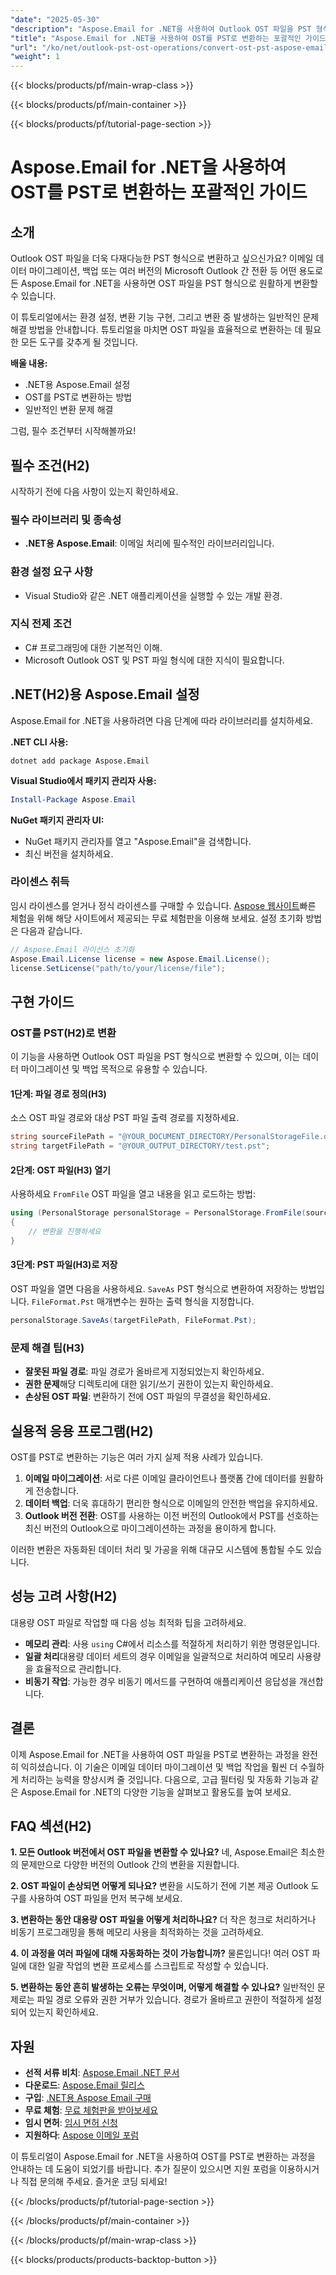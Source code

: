 ```yaml
---
"date": "2025-05-30"
"description": "Aspose.Email for .NET을 사용하여 Outlook OST 파일을 PST 형식으로 효율적으로 변환하는 방법을 알아보세요. 이 가이드에서는 설정, 구현 및 문제 해결에 대해 다룹니다."
"title": "Aspose.Email for .NET을 사용하여 OST를 PST로 변환하는 포괄적인 가이드"
"url": "/ko/net/outlook-pst-ost-operations/convert-ost-pst-aspose-email-net/"
"weight": 1
---
```


{{< blocks/products/pf/main-wrap-class >}}

{{< blocks/products/pf/main-container >}}

{{< blocks/products/pf/tutorial-page-section >}}
# Aspose.Email for .NET을 사용하여 OST를 PST로 변환하는 포괄적인 가이드

## 소개

Outlook OST 파일을 더욱 다재다능한 PST 형식으로 변환하고 싶으신가요? 이메일 데이터 마이그레이션, 백업 또는 여러 버전의 Microsoft Outlook 간 전환 등 어떤 용도로든 Aspose.Email for .NET을 사용하면 OST 파일을 PST 형식으로 원활하게 변환할 수 있습니다.

이 튜토리얼에서는 환경 설정, 변환 기능 구현, 그리고 변환 중 발생하는 일반적인 문제 해결 방법을 안내합니다. 튜토리얼을 마치면 OST 파일을 효율적으로 변환하는 데 필요한 모든 도구를 갖추게 될 것입니다.

**배울 내용:**
- .NET용 Aspose.Email 설정
- OST를 PST로 변환하는 방법
- 일반적인 변환 문제 해결

그럼, 필수 조건부터 시작해볼까요!

## 필수 조건(H2)
시작하기 전에 다음 사항이 있는지 확인하세요.

### 필수 라이브러리 및 종속성
- **.NET용 Aspose.Email**: 이메일 처리에 필수적인 라이브러리입니다.
  
### 환경 설정 요구 사항
- Visual Studio와 같은 .NET 애플리케이션을 실행할 수 있는 개발 환경.

### 지식 전제 조건
- C# 프로그래밍에 대한 기본적인 이해.
- Microsoft Outlook OST 및 PST 파일 형식에 대한 지식이 필요합니다.

## .NET(H2)용 Aspose.Email 설정
Aspose.Email for .NET을 사용하려면 다음 단계에 따라 라이브러리를 설치하세요.

**.NET CLI 사용:**

```shell
dotnet add package Aspose.Email
```

**Visual Studio에서 패키지 관리자 사용:**

```powershell
Install-Package Aspose.Email
```

**NuGet 패키지 관리자 UI:**
- NuGet 패키지 관리자를 열고 "Aspose.Email"을 검색합니다.
- 최신 버전을 설치하세요.

### 라이센스 취득
임시 라이센스를 얻거나 정식 라이센스를 구매할 수 있습니다. [Aspose 웹사이트](https://purchase.aspose.com/buy)빠른 체험을 위해 해당 사이트에서 제공되는 무료 체험판을 이용해 보세요. 설정 초기화 방법은 다음과 같습니다.

```csharp
// Aspose.Email 라이선스 초기화
Aspose.Email.License license = new Aspose.Email.License();
license.SetLicense("path/to/your/license/file");
```

## 구현 가이드

### OST를 PST(H2)로 변환
이 기능을 사용하면 Outlook OST 파일을 PST 형식으로 변환할 수 있으며, 이는 데이터 마이그레이션 및 백업 목적으로 유용할 수 있습니다.

#### 1단계: 파일 경로 정의(H3)
소스 OST 파일 경로와 대상 PST 파일 출력 경로를 지정하세요.

```csharp
string sourceFilePath = "@YOUR_DOCUMENT_DIRECTORY/PersonalStorageFile.ost";
string targetFilePath = "@YOUR_OUTPUT_DIRECTORY/test.pst";
```

#### 2단계: OST 파일(H3) 열기
사용하세요 `FromFile` OST 파일을 열고 내용을 읽고 로드하는 방법:

```csharp
using (PersonalStorage personalStorage = PersonalStorage.FromFile(sourceFilePath))
{
    // 변환을 진행하세요
}
```

#### 3단계: PST 파일(H3)로 저장
OST 파일을 열면 다음을 사용하세요. `SaveAs` PST 형식으로 변환하여 저장하는 방법입니다. `FileFormat.Pst` 매개변수는 원하는 출력 형식을 지정합니다.

```csharp
personalStorage.SaveAs(targetFilePath, FileFormat.Pst);
```

### 문제 해결 팁(H3)
- **잘못된 파일 경로**: 파일 경로가 올바르게 지정되었는지 확인하세요.
- **권한 문제**해당 디렉토리에 대한 읽기/쓰기 권한이 있는지 확인하세요.
- **손상된 OST 파일**: 변환하기 전에 OST 파일의 무결성을 확인하세요.

## 실용적 응용 프로그램(H2)
OST를 PST로 변환하는 기능은 여러 가지 실제 적용 사례가 있습니다.

1. **이메일 마이그레이션**: 서로 다른 이메일 클라이언트나 플랫폼 간에 데이터를 원활하게 전송합니다.
2. **데이터 백업**: 더욱 휴대하기 편리한 형식으로 이메일의 안전한 백업을 유지하세요.
3. **Outlook 버전 전환**: OST를 사용하는 이전 버전의 Outlook에서 PST를 선호하는 최신 버전의 Outlook으로 마이그레이션하는 과정을 용이하게 합니다.

이러한 변환은 자동화된 데이터 처리 및 가공을 위해 대규모 시스템에 통합될 수도 있습니다.

## 성능 고려 사항(H2)
대용량 OST 파일로 작업할 때 다음 성능 최적화 팁을 고려하세요.

- **메모리 관리**: 사용 `using` C#에서 리소스를 적절하게 처리하기 위한 명령문입니다.
- **일괄 처리**대용량 데이터 세트의 경우 이메일을 일괄적으로 처리하여 메모리 사용량을 효율적으로 관리합니다.
- **비동기 작업**: 가능한 경우 비동기 메서드를 구현하여 애플리케이션 응답성을 개선합니다.

## 결론

이제 Aspose.Email for .NET을 사용하여 OST 파일을 PST로 변환하는 과정을 완전히 익히셨습니다. 이 기술은 이메일 데이터 마이그레이션 및 백업 작업을 훨씬 더 수월하게 처리하는 능력을 향상시켜 줄 것입니다. 다음으로, 고급 필터링 및 자동화 기능과 같은 Aspose.Email for .NET의 다양한 기능을 살펴보고 활용도를 높여 보세요.

## FAQ 섹션(H2)

**1. 모든 Outlook 버전에서 OST 파일을 변환할 수 있나요?**
네, Aspose.Email은 최소한의 문제만으로 다양한 버전의 Outlook 간의 변환을 지원합니다.

**2. OST 파일이 손상되면 어떻게 되나요?**
변환을 시도하기 전에 기본 제공 Outlook 도구를 사용하여 OST 파일을 먼저 복구해 보세요.

**3. 변환하는 동안 대용량 OST 파일을 어떻게 처리하나요?**
더 작은 청크로 처리하거나 비동기 프로그래밍을 통해 메모리 사용을 최적화하는 것을 고려하세요.

**4. 이 과정을 여러 파일에 대해 자동화하는 것이 가능합니까?**
물론입니다! 여러 OST 파일에 대한 일괄 작업의 변환 프로세스를 스크립트로 작성할 수 있습니다.

**5. 변환하는 동안 흔히 발생하는 오류는 무엇이며, 어떻게 해결할 수 있나요?**
일반적인 문제로는 파일 경로 오류와 권한 거부가 있습니다. 경로가 올바르고 권한이 적절하게 설정되어 있는지 확인하세요.

## 자원
- **선적 서류 비치**: [Aspose.Email .NET 문서](https://reference.aspose.com/email/net/)
- **다운로드**: [Aspose.Email 릴리스](https://releases.aspose.com/email/net/)
- **구입**: [.NET용 Aspose Email 구매](https://purchase.aspose.com/buy)
- **무료 체험**: [무료 체험판을 받아보세요](https://releases.aspose.com/email/net/)
- **임시 면허**: [임시 면허 신청](https://purchase.aspose.com/temporary-license/)
- **지원하다**: [Aspose 이메일 포럼](https://forum.aspose.com/c/email/10)

이 튜토리얼이 Aspose.Email for .NET을 사용하여 OST를 PST로 변환하는 과정을 안내하는 데 도움이 되었기를 바랍니다. 추가 질문이 있으시면 지원 포럼을 이용하시거나 직접 문의해 주세요. 즐거운 코딩 되세요!

{{< /blocks/products/pf/tutorial-page-section >}}

{{< /blocks/products/pf/main-container >}}

{{< /blocks/products/pf/main-wrap-class >}}

{{< blocks/products/products-backtop-button >}}